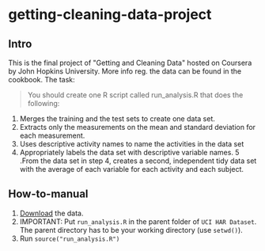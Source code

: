 # getting-cleaning-data-project

## Intro

This is the final project of "Getting and Cleaning Data" hosted on Coursera by John Hopkins University. More info reg. the data can be found in the cookbook. The task:

> You should create one R script called run_analysis.R that does the following:
1. Merges the training and the test sets to create one data set.
2. Extracts only the measurements on the mean and standard deviation for each measurement. 
3. Uses descriptive activity names to name the activities in the data set
4. Appropriately labels the data set with descriptive variable names. 
5 .From the data set in step 4, creates a second, independent tidy data set with the average of each variable for each activity and each subject.

## How-to-manual

1. [Download](https://d396qusza40orc.cloudfront.net/getdata%2Fprojectfiles%2FUCI%20HAR%20Dataset.zip) the data.
2. IMPORTANT: Put ```run_analysis.R``` in the parent folder of ```UCI HAR Dataset```. The parent directory has to be your working directory (use  ```setwd()```).
3. Run ```source("run_analysis.R")```
